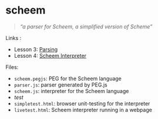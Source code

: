 # scheem

> *“a parser for Scheem, a simplified version of Scheme”*

Links :

- Lesson 3: [Parsing](http://nathansuniversity.com/pegs.html)
- Lesson 4: [Scheem Interpreter](http://www.nathansuniversity.com/scheem.html)

Files:

- `scheem.pegjs`: PEG for the Scheem language
- `parser.js`: parser generated by PEG.js
- `scheem.js`: interpreter for the Scheem language
- *test*
 - `simpletest.html`: browser unit-testing for the interpreter
 - `livetest.html`: Scheem interpreter running in a webpage
